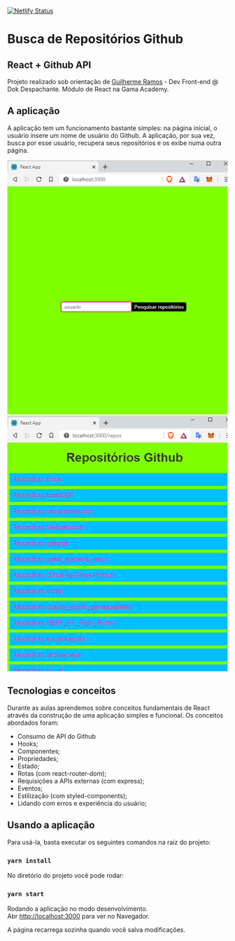 [![Netlify Status](https://api.netlify.com/api/v1/badges/1ace25e3-0356-40c7-9834-a6c63d69e89b/deploy-status)](https://app.netlify.com/sites/github-react-repos/deploys)

# Busca de Repositórios Github 
## React + Github API

Projeto realizado sob orientação de [Guilherme Ramos](https://github.com/ramosht) - Dev Front-end @ Dok Despachante.
Módulo de React na Gama Academy.

## A aplicação
A aplicação tem um funcionamento bastante simples: na página inicial, o usuário insere um nome de usuário do Github. A aplicação, por sua vez, busca por esse usuário, recupera seus repositórios e os exibe numa outra página.

![Tela inicial da aplicação, na qual ocorre a busca pelo usuário do Github.](https://github.com/tarcnux/gama_academy_react/blob/master/githubIMG/tela_principal.png)
![Tela onde são exibidos os repositórios do usuário pesquisado.](https://github.com/tarcnux/gama_academy_react/blob/master/githubIMG/tela_repos.png)

## Tecnologias e conceitos
Durante as aulas aprendemos sobre conceitos fundamentais de React através da construção de uma aplicação simples e funcional. Os conceitos abordados foram:
- Consumo de API do Github
- Hooks;
- Componentes;
- Propriedades;
- Estado;
- Rotas (com react-router-dom);
- Requisições a APIs externas (com express);
- Eventos;
- Estilização (com styled-components);
- Lidando com erros e experiência do usuário;

## Usando a aplicação
Para usá-la, basta executar os seguintes comandos na raíz do projeto:

### `yarn install`

No diretório do projeto você pode rodar:

### `yarn start`

Rodando a aplicação no modo desenvolvimento.<br />
Abr [http://localhost:3000](http://localhost:3000) para ver no Navegador.

A página recarrega sozinha quando você salva modificações.<br />
